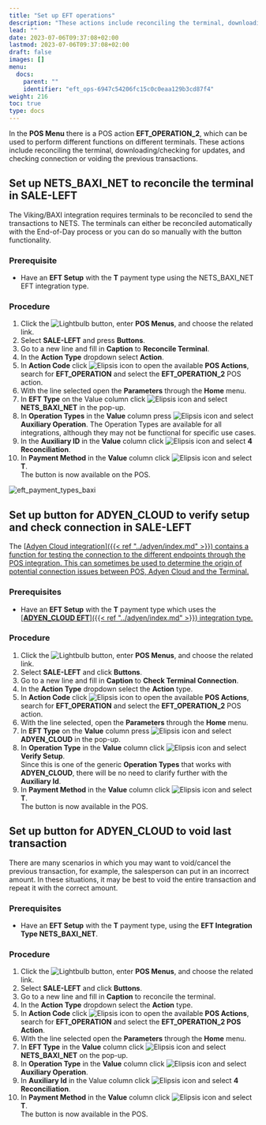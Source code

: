 ```yaml
---
title: "Set up EFT operations"
description: "These actions include reconciling the terminal, downloading/checking for updates, and checking connection or voiding the previous transactions. To set them up, refer to this guide."
lead: ""
date: 2023-07-06T09:37:08+02:00
lastmod: 2023-07-06T09:37:08+02:00
draft: false
images: []
menu:
  docs:
    parent: ""
    identifier: "eft_ops-6947c54206fc15c0c0eaa129b3cd87f4"
weight: 216
toc: true
type: docs
---
```


In the **POS Menu** there is a POS action **EFT_OPERATION_2**, which can be used to perform different functions on different terminals. These actions include reconciling the terminal, downloading/checking for updates, and checking connection or voiding the previous transactions.

## Set up NETS_BAXI_NET to reconcile the terminal in SALE-LEFT

The Viking/BAXI integration requires terminals to be reconciled to send the transactions to NETS. The terminals can either be reconciled automatically with the End-of-Day process or you can do so manually with the button functionality.

### Prerequisite

- Have an **EFT Setup** with the **T** payment type using the NETS_BAXI_NET EFT integration type.

### Procedure

1. Click the ![Lightbulb](Lightbulb_icon.PNG) button, enter **POS Menus**, and choose the related link.         	
2.	Select **SALE-LEFT** and press **Buttons**.
3.	Go to a new line and fill in **Caption** to **Reconcile Terminal**.
4.	In the **Action Type** dropdown select **Action**.
5. In **Action Code** click ![Elipsis icon](elipsis_icon.png) to open the available **POS Actions**, search for **EFT_OPERATION** and select the **EFT_OPERATION_2** POS action.
6. With the line selected open the **Parameters** through the **Home** menu.
7.	In **EFT Type** on the Value column click ![Elipsis icon](elipsis_icon.png) and select **NETS_BAXI_NET** in the pop-up.
8.	In **Operation Types** in the **Value** column press ![Elipsis icon](elipsis_icon.png) and select **Auxiliary Operation**.
The Operation Types are available for all integrations, although they may not be functional for specific use cases. 
9.	In the **Auxiliary ID** in the **Value** column click ![Elipsis icon](elipsis_icon.png) and select **4 Reconciliation**.
10.	In **Payment Method** in the **Value** column click ![Elipsis icon](elipsis_icon.png) and select **T**.       
    The button is now available on the POS.

![eft_payment_types_baxi](eft_payment_types_baxi.PNG)

## Set up button for ADYEN_CLOUD to verify setup and check connection in SALE-LEFT

The [<ins>Adyen Cloud integration<ins>]({{< ref "../adyen/index.md" >}}) contains a function for testing the connection to the different endpoints through the POS integration. This can sometimes be used to determine the origin of potential connection issues between POS, Adyen Cloud and the Terminal.

### Prerequisites

- Have an **EFT Setup** with the **T** payment type which uses the [<ins>**ADYEN_CLOUD EFT**<ins>]({{< ref "../adyen/index.md" >}}) integration type. 

### Procedure

1.	Click the ![Lightbulb](Lightbulb_icon.PNG) button, enter **POS Menus**, and choose the related link.         	
2. Select **SALE-LEFT** and click **Buttons**.
3. Go to a new line and fill in **Caption** to **Check Terminal Connection**.
4. In the **Action Type** dropdown select the **Action** type.
5. In **Action Code** click ![Elipsis icon](elipsis_icon.png) to open the available **POS Actions**, search for **EFT_OPERATION** and select the **EFT_OPERATION_2** POS action.
6. With the line selected, open the **Parameters** through the **Home** menu.
7. In **EFT Type** on the **Value** column press ![Elipsis icon](elipsis_icon.png) and select **ADYEN_CLOUD** in the pop-up.
8. In **Operation Type** in the **Value** column click ![Elipsis icon](elipsis_icon.png) and select **Verify Setup**.      
    Since this is one of the generic **Operation Types** that works with **ADYEN_CLOUD**, there will be no need to clarify further with the **Auxiliary Id**.
9.  In **Payment Method** in the **Value** column click ![Elipsis icon](elipsis_icon.png) and select **T**.      
    The button is now available in the POS.

## Set up button for ADYEN_CLOUD to void last transaction

There are many scenarios in which you may want to void/cancel the previous transaction, for example, the salesperson can put in an incorrect amount. In these situations, it may be best to void the entire transaction and repeat it with the correct amount.

### Prerequisites

- Have an **EFT Setup** with the **T** payment type, using the **EFT Integration Type NETS_BAXI_NET**.

### Procedure

1. Click the ![Lightbulb](Lightbulb_icon.PNG) button, enter **POS Menus**, and choose the related link.
2. Select **SALE-LEFT** and click **Buttons**.
3. Go to a new line and fill in **Caption** to reconcile the terminal.
4. In the **Action Type** dropdown select the **Action** type.
5. In **Action Code** click ![Elipsis icon](elipsis_icon.png) to open the available **POS Actions**, search for **EFT_OPERATION** and select the **EFT_OPERATION_2 POS Action**.
6. With the line selected open the **Parameters** through the **Home** menu.
7. In **EFT Type** in the **Value** column click ![Elipsis icon](elipsis_icon.png) and select **NETS_BAXI_NET** on the pop-up.
8. In **Operation Type** in the **Value** column click ![Elipsis icon](elipsis_icon.png) and select **Auxiliary Operation**.
9. In **Auxiliary Id** in the Value column click ![Elipsis icon](elipsis_icon.png) and select **4 Reconciliation**.
10. In **Payment Method** in the **Value** column click ![Elipsis icon](elipsis_icon.png) and select **T**.        
    The button is now available in the POS. 
